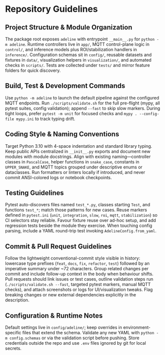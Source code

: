 # Repository Guidelines

## Project Structure & Module Organization
The package root exposes `adeline` with entrypoint `__main__.py` for `python -m adeline`. Runtime controllers live in `app/`, MQTT control-plane logic in `control/`, and inference models plus ROI/stabilization handlers in `inference/`. Configuration schemas sit in `config/`, reusable datasets and fixtures in `data/`, visualization helpers in `visualization/`, and automated checks in `scripts/`. Tests are collected under `tests/` and mirror feature folders for quick discovery.

## Build, Test & Development Commands
Use `python -m adeline` to launch the default pipeline against the configured MQTT endpoints. Run `./scripts/validate.sh` for the full pre-flight (mypy, all pytest suites, config validation); append `--fast` to skip slow markers. During tight loops, prefer `pytest -m unit` for focused checks and `mypy . --config-file mypy.ini` to track typing drift.

## Coding Style & Naming Conventions
Target Python 3.10 with 4-space indentation and standard library typing. Keep public APIs centralized in `__init__.py` exports and document new modules with module docstrings. Align with existing naming—controller classes in `PascalCase`, helper functions in `snake_case`, constants in `UPPER_SNAKE`, and MQTT topics grouped under descriptive enums or dataclasses. Run formatters or linters locally if introduced, and never commit ANSI-colored logs or notebook checkpoints.

## Testing Guidelines
Pytest auto-discovers files named `test_*.py`, classes starting `Test`, and functions `test_*`; match those patterns for new cases. Reuse markers defined in `pytest.ini` (`unit`, `integration`, `slow`, `roi`, `mqtt`, `stabilization`) so CI selectors stay reliable. Favour fixture reuse over ad-hoc setup, and add regression tests beside the module they exercise. When touching config parsing, include a YAML round-trip test invoking `AdelineConfig.from_yaml`.

## Commit & Pull Request Guidelines
Follow the lightweight conventional-commit style visible in history: lowercase type prefixes (`feat`, `docs`, `fix`, `refactor`, `test`) followed by an imperative summary under ~72 characters. Group related changes per commit and include follow-up context in the body when behaviour shifts. Pull requests should link issues or test cases, outline validation steps run (`./scripts/validate.sh --fast`, targeted pytest markers, manual MQTT checks), and attach screenshots or logs for UI/visualization tweaks. Flag breaking changes or new external dependencies explicitly in the description.

## Configuration & Runtime Notes
Default settings live in `config/adeline/`; keep overrides in environment-specific files that extend the schema. Validate any new YAML with `python -m config.schemas` or via the validation script before pushing. Store credentials outside the repo and use `.env` files ignored by git for local secrets.
